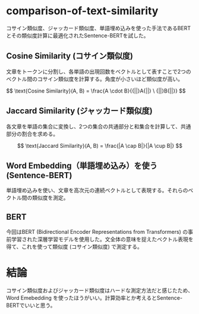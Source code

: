# comparison-of-text-similarity
コサイン類似度、ジャッカード類似度、単語埋め込みを使った手法であるBERTとその類似度計算に最適化されたSentence-BERTを試した。

## Cosine Similarity (コサイン類似度)

文章をトークンに分割し、各単語の出現回数をベクトルとして表すことで2つのベクトル間のコサイン類似度を計算する。角度が小さいほど類似度が高い。

$$
\text{Cosine Similarity}(A, B) = \frac{A \cdot B}{\{||}A\{||} \  \{||}B\{||}}
$$


## Jaccard Similarity (ジャッカード類似度)
​
各文章を単語の集合に変換し、2つの集合の共通部分と和集合を計算して、共通部分の割合を求める。

$$
\text{Jaccard Similarity}(A, B) = \frac{|A \cap B|}{|A \cup B|}
$$


## Word Embedding（単語埋め込み）を使う (Sentence-BERT)

単語埋め込みを使い、文章を高次元の連続ベクトルとして表現する。それらのベクトル間の類似度を測定。


## BERT
今回はBERT (Bidirectional Encoder Representations from Transformers) の事前学習された深層学習モデルを使用した。文全体の意味を捉えたベクトル表現を得て、これを使って類似度 (コサイン類似度) で測定する。


# 結論

コサイン類似度およびジャッカード類似度はハードな測定方法だと感じたため、Word Emebedding を使ったほうがいい。計算効率とか考えるとSentence-BERTでいいと思う。
